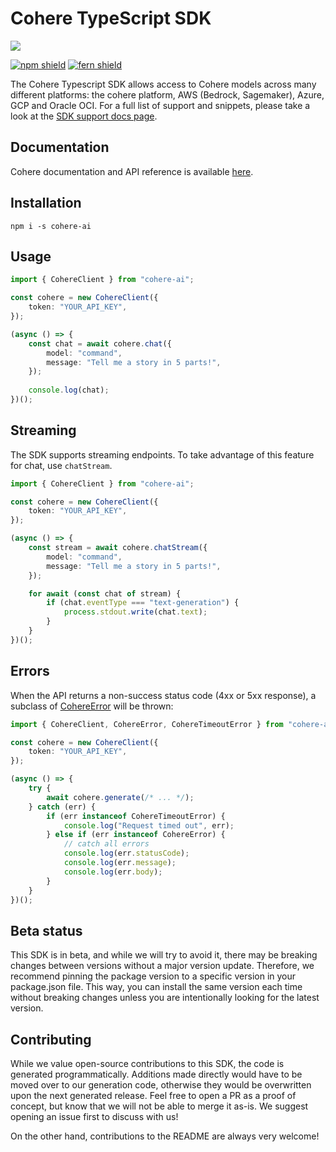 # Cohere TypeScript SDK

![](banner.png)

[![npm shield](https://img.shields.io/npm/v/cohere-ai)](https://www.npmjs.com/package/cohere-ai)
[![fern shield](https://img.shields.io/badge/%F0%9F%8C%BF-SDK%20generated%20by%20Fern-brightgreen)](https://github.com/fern-api/fern)

The Cohere Typescript SDK allows access to Cohere models across many different platforms: the cohere platform, AWS (Bedrock, Sagemaker), Azure, GCP and Oracle OCI. For a full list of support and snippets, please take a look at the [SDK support docs page](https://docs.cohere.com/docs/cohere-works-everywhere).

## Documentation

Cohere documentation and API reference is available [here](https://docs.cohere.com/).

## Installation

```
npm i -s cohere-ai
```

## Usage

```typescript
import { CohereClient } from "cohere-ai";

const cohere = new CohereClient({
    token: "YOUR_API_KEY",
});

(async () => {
    const chat = await cohere.chat({
        model: "command",
        message: "Tell me a story in 5 parts!",
    });
    
    console.log(chat);
})();
```

## Streaming

The SDK supports streaming endpoints. To take advantage of this feature for chat,
use `chatStream`.

```typescript
import { CohereClient } from "cohere-ai";

const cohere = new CohereClient({
    token: "YOUR_API_KEY",
});

(async () => {
    const stream = await cohere.chatStream({
        model: "command",
        message: "Tell me a story in 5 parts!",
    });

    for await (const chat of stream) {
        if (chat.eventType === "text-generation") {
            process.stdout.write(chat.text);
        }
    }
})();
```

## Errors

When the API returns a non-success status code (4xx or 5xx response),
a subclass of [CohereError](./src/errors/CohereError.ts) will be thrown:

```TypeScript
import { CohereClient, CohereError, CohereTimeoutError } from "cohere-ai";

const cohere = new CohereClient({
    token: "YOUR_API_KEY",
});

(async () => {
    try {
        await cohere.generate(/* ... */);
    } catch (err) {
        if (err instanceof CohereTimeoutError) {
            console.log("Request timed out", err);
        } else if (err instanceof CohereError) {
            // catch all errors
            console.log(err.statusCode);
            console.log(err.message);
            console.log(err.body);
        }
    }
})();
```

## Beta status

This SDK is in beta, and while we will try to avoid it, there may be breaking changes between versions without a major version update. Therefore, we recommend pinning the package version to a specific version in your package.json file. This way, you can install the same version each time without breaking changes unless you are intentionally looking for the latest version.

## Contributing

While we value open-source contributions to this SDK, the code is generated programmatically. Additions made directly would have to be moved over to our generation code, otherwise they would be overwritten upon the next generated release. Feel free to open a PR as a proof of concept, but know that we will not be able to merge it as-is. We suggest opening an issue first to discuss with us!

On the other hand, contributions to the README are always very welcome!
